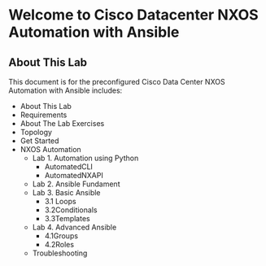 # Welcome to Cisco Datacenter NXOS Automation with Ansible

## About This Lab

This document is for the preconfigured Cisco Data Center NXOS Automation with Ansible includes:

* About This Lab
* Requirements
* About The Lab Exercises
* Topology
* Get Started
* NXOS Automation
    * Lab 1. Automation using Python
        * AutomatedCLI
        * AutomatedNXAPI
    * Lab 2. Ansible Fundament
    * Lab 3. Basic Ansible 
        * 3.1 Loops
        * 3.2Conditionals
        * 3.3Templates
    * Lab 4. Advanced Ansible
        * 4.1Groups
        * 4.2Roles
    * Troubleshooting

    

